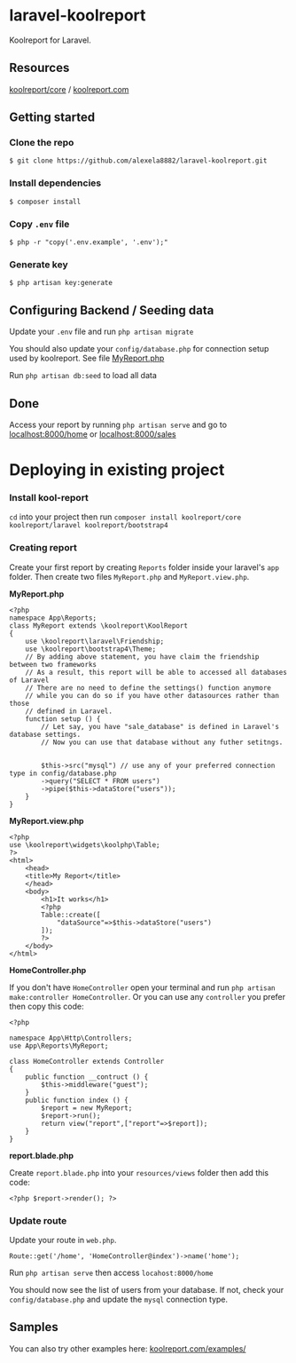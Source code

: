 # laravel-koolreport
Koolreport for Laravel.

## Resources

[koolreport/core](https://github.com/koolreport/core) / [koolreport.com](https://www.koolreport.com/)

## Getting started

### Clone the repo
`$ git clone https://github.com/alexela8882/laravel-koolreport.git`

### Install dependencies
`$ composer install`

### Copy `.env` file
`$ php -r "copy('.env.example', '.env');"`

### Generate key
`$ php artisan key:generate`

## Configuring Backend / Seeding data
Update your `.env` file and run `php artisan migrate`

You should also update your `config/database.php` for connection setup used by koolreport. See file [MyReport.php](/app/Reports/MyReport.php)

Run `php artisan db:seed` to load all data

## Done

Access your report by running `php artisan serve` and go to [localhost:8000/home](http://localhost:8000/home) or [localhost:8000/sales](http://localhost:8000/sales)

# Deploying in existing project

### Install kool-report

`cd` into your project then run `composer install koolreport/core koolreport/laravel koolreport/bootstrap4`

### Creating report

Create your first report by creating `Reports` folder inside your laravel's `app` folder.
Then create two files `MyReport.php` and `MyReport.view.php`.

**MyReport.php**
```
<?php
namespace App\Reports;
class MyReport extends \koolreport\KoolReport
{
    use \koolreport\laravel\Friendship;
    use \koolreport\bootstrap4\Theme;
    // By adding above statement, you have claim the friendship between two frameworks
    // As a result, this report will be able to accessed all databases of Laravel
    // There are no need to define the settings() function anymore
    // while you can do so if you have other datasources rather than those
    // defined in Laravel.
    function setup () {
        // Let say, you have "sale_database" is defined in Laravel's database settings.
        // Now you can use that database without any futher setitngs.
        
        
        $this->src("mysql") // use any of your preferred connection type in config/database.php
        ->query("SELECT * FROM users")
        ->pipe($this->dataStore("users")); 
    }
}
```

**MyReport.view.php**
```
<?php
use \koolreport\widgets\koolphp\Table;
?>
<html>
    <head>
    <title>My Report</title>
    </head>
    <body>
        <h1>It works</h1>
        <?php
        Table::create([
            "dataSource"=>$this->dataStore("users")
        ]);
        ?>
    </body>
</html>
```

**HomeController.php**

If you don't have `HomeController` open your terminal and run `php artisan make:controller HomeController`. Or you can use any `controller` you prefer then copy this code:

```
<?php

namespace App\Http\Controllers;
use App\Reports\MyReport;

class HomeController extends Controller
{
    public function __contruct () {
        $this->middleware("guest");
    }
    public function index () {
        $report = new MyReport;
        $report->run();
        return view("report",["report"=>$report]);
    }
}
```

**report.blade.php**

Create `report.blade.php` into your `resources/views` folder then add this code:

```
<?php $report->render(); ?>
```

### Update route

Update your route in `web.php`.

```
Route::get('/home', 'HomeController@index')->name('home');
```

Run `php artisan serve` then access `locahost:8000/home`

You should now see the list of users from your database.
If not, check your `config/database.php` and update the `mysql` connection type.

## Samples

You can also try other examples here: [koolreport.com/examples/](https://www.koolreport.com/examples/)
